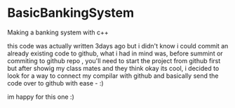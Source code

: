# BasicBankingSystem
Making a banking system with c++

this code was actually written 3days ago but i didn't know i could commit an already existing code to github,
what i had in mind was, before summint or commiting to github repo , you'll need to start the project from github first but 
after showig my class mates and they think okay its cool,
i decided to look for a way to connect my compilar with github and basically send the code over to github with ease - :)

im happy for this one :)
